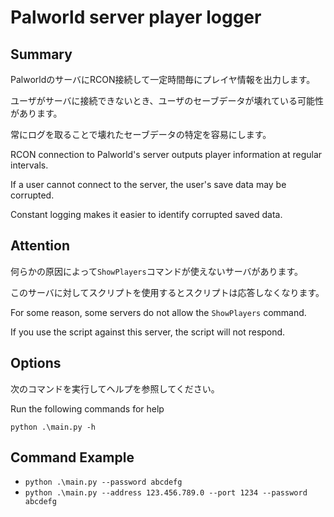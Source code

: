 # Palworld server player logger

## Summary

PalworldのサーバにRCON接続して一定時間毎にプレイヤ情報を出力します。

ユーザがサーバに接続できないとき、ユーザのセーブデータが壊れている可能性があります。

常にログを取ることで壊れたセーブデータの特定を容易にします。

RCON connection to Palworld's server outputs player information at regular intervals.

If a user cannot connect to the server, the user's save data may be corrupted.

Constant logging makes it easier to identify corrupted saved data.

## Attention

何らかの原因によって`ShowPlayers`コマンドが使えないサーバがあります。

このサーバに対してスクリプトを使用するとスクリプトは応答しなくなります。

For some reason, some servers do not allow the `ShowPlayers` command.

If you use the script against this server, the script will not respond.

## Options

次のコマンドを実行してヘルプを参照してください。

Run the following commands for help

`python .\main.py -h`

## Command Example

- `python .\main.py --password abcdefg`
- `python .\main.py --address 123.456.789.0 --port 1234 --password abcdefg`
